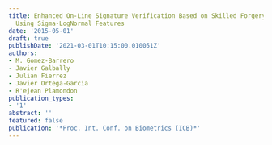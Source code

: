 ```yaml
---
title: Enhanced On-Line Signature Verification Based on Skilled Forgery Detection
  Using Sigma-LogNormal Features
date: '2015-05-01'
draft: true
publishDate: '2021-03-01T10:15:00.010051Z'
authors:
- M. Gomez-Barrero
- Javier Galbally
- Julian Fierrez
- Javier Ortega-Garcia
- R'ejean Plamondon
publication_types:
- '1'
abstract: ''
featured: false
publication: '*Proc. Int. Conf. on Biometrics (ICB)*'
---
```


